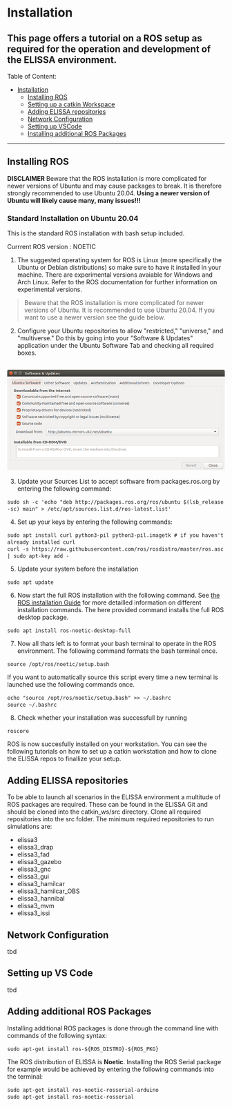 # Installation

This page offers a tutorial on a ROS setup as required for the operation and development of the ELISSA environment.
---

Table of Content:
- [Installation](#installation)
  - [Installing ROS](#installing-ros)
  - [Setting up a catkin Workspace](#setting-up-a-catkin-workspace)
  - [Adding ELISSA repositories](#adding-elissa-repositories)
  - [Network Configuration](#network-configuration)
  - [Setting up VSCode](#setting-up-vscode)
  - [Installing additional ROS Packages](#installing-additional-ros-packages)

---

## Installing ROS

**DISCLAIMER** Beware that the ROS installation is more complicated for newer versions of Ubuntu and may cause packages to break. It is therefore strongly recommended to use Ubuntu 20.04. **Using a newer version of Ubuntu will likely cause many, many issues!!!**

### Standard Installation on Ubuntu 20.04

This is the standard ROS installation with bash setup included. 

Currrent ROS version : NOETIC

1. The suggested operating system for ROS is Linux (more specifically the Ubuntu or Debian distributions) so make sure to have it installed in your machine. There are experimental versions avaiable for Windows and Arch Linux. Refer to the ROS documentation for further information on experimental versions. 

> Beware that the ROS installation is more complicated for newer versions of Ubuntu. It is recommended to use Ubuntu 20.04. If you want to use a newer version see the guide below.

2. Configure your Ubuntu repositories to allow "restricted," "universe," and "multiverse."
Do this by going into your "Software & Updates" application under the Ubuntu Software Tab and checking all required boxes. 

<br> <img src="wiki/graphics/Software Sources.png" alt="Software Sources" width="800">

3. Update your Sources List to accept software from packages.ros.org by entering the following command:

```shell
sudo sh -c 'echo "deb http://packages.ros.org/ros/ubuntu $(lsb_release -sc) main" > /etc/apt/sources.list.d/ros-latest.list'
```

4. Set up your keys by entering the following commands:

```shell
sudo apt install curl python3-pil python3-pil.imagetk # if you haven't already installed curl
curl -s https://raw.githubusercontent.com/ros/rosdistro/master/ros.asc | sudo apt-key add -
```

5. Update your system before the installation

```shell
sudo apt update
```

6. Now start the full ROS installation with the following command. See [the ROS installation Guide](http://wiki.ros.org/noetic/Installation/Ubuntu) for more detailled information on different installation commands. The here provided command installs the full ROS desktop package.

```shell
sudo apt install ros-noetic-desktop-full
```

7. Now all thats left is to format your bash terminal to operate in the ROS environment. The following command formats the bash terminal once.

```shell
source /opt/ros/noetic/setup.bash
```

If you want to automatically source this script every time a new terminal is launched use the following commands once. 

```shell
echo "source /opt/ros/noetic/setup.bash" >> ~/.bashrc
source ~/.bashrc
```
8. Check whether your installation was successfull by running
```shell
roscore
```

ROS is now succesfully installed on your workstation. You can see the following tutorials on how to set up a catkin workstation and how to clone the ELISSA repos to finallize your setup.

<!--### ROS Installation on Ubuntu 22.04

This guide is based on [this repository](https://github.com/lesaf92/ros_noetic_ubuntu22/blob/main/README.md?plain=1).

1. Install utils
```shell
sudo apt-get install htop python3-pip net-tools curl python3-pil python3-pil.imagetk
```
2. Install mamba
```shell
curl -L -O "https://github.com/conda-forge/miniforge/releases/latest/download/Mambaforge-$(uname)-$(uname -m).sh"
bash Mambaforge-$(uname)-$(uname -m).sh
```
3. Install and configure robostack
```shell
mamba create -n ros_env python=3.9 -c conda-forge
mamba activate ros_env
conda config --env --add channels robostack-staging
# remove the defaults channel just in case, this might return an error if it is not in the list which is ok
conda config --env --remove channels defaults
mamba install ros-noetic-desktop-full
mamba install catkin_tools
mamba install rosdep
rosdep init
rosdep update
```
4. Put at the end of your `bashrc` file
```shell
conda deactivate
conda activate ros_env
```

5. Reopen your terminal to enforce the before defined shell rules. Now check whether the installation was successful by running

```shell
roscore
```
--- 

## Setting up a catkin Workspace

To create a catkin workspace that holds all code and helps to build the project use the following commands.
```shell
mkdir -p ~/catkin_ws/src
cd ~/catkin_ws/src
catkin_init_workspace
cd ~/catkin_ws
catkin_make
echo "source ~/catkin_ws/devel/setup.bash" >> ~/.bashrc
source ~/.bashrc
```
-->

## Adding ELISSA repositories

To be able to launch all scenarios in the ELISSA environment a multitude of ROS packages are required. These can be found in the ELISSA Git and should be cloned into the catkin_ws/src directory.
Clone all required repositories into the src folder.
The minimum required repositories to run simulations are:
- elissa3
- elissa3_drap
- elissa3_fad
- elissa3_gazebo
- elissa3_gnc
- elissa3_gui
- elissa3_hamilcar
- elissa3_hamilcar_OBS
- elissa3_hannibal
- elissa3_mvm
- elissa3_issi

## Network Configuration

tbd

## Setting up VS Code

tbd

## Adding additional ROS Packages

Installing additional ROS packages is done through the command line with commands of the following syntax:

```shell
sudo apt-get install ros-${ROS_DISTRO}-${ROS_PKG}
```

The ROS distribution of ELISSA is **Noetic**. Installing the ROS Serial package for example would be achieved by entering the following commands into the terminal:

```shell
sudo apt-get install ros-noetic-rosserial-arduino
sudo apt-get install ros-noetic-rosserial
```
